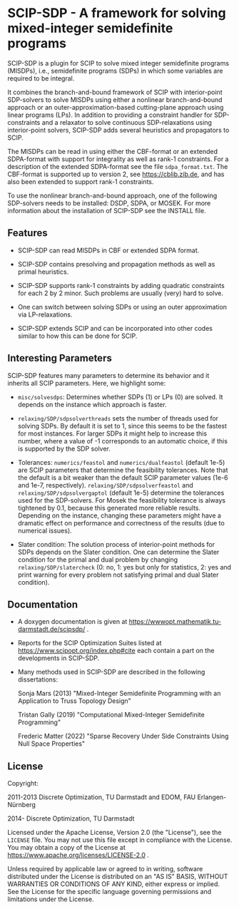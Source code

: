 # SCIP-SDP - A framework for solving mixed-integer semidefinite programs

SCIP-SDP is a plugin for SCIP to solve mixed integer semidefinite
programs (MISDPs), i.e., semidefinite programs (SDPs) in which some
variables are required to be integral.

It combines the branch-and-bound framework of SCIP with interior-point
SDP-solvers to solve MISDPs using either a nonlinear branch-and-bound
approach or an outer-approximation-based cutting-plane approach using
linear programs (LPs). In addition to providing a constraint handler
for SDP-constraints and a relaxator to solve continuous
SDP-relaxations using interior-point solvers, SCIP-SDP adds several
heuristics and propagators to SCIP.

The MISDPs can be read in using either the CBF-format or an extended
SDPA-format with support for integrality as well as rank-1
constraints. For a description of the extended SDPA-format see the
file `sdpa_format.txt`. The CBF-format is supported up to version 2,
see https://cblib.zib.de, and has also been extended to support rank-1
constraints.

To use the nonlinear branch-and-bound approach, one of the following
SDP-solvers needs to be installed: DSDP, SDPA, or MOSEK. For more
information about the installation of SCIP-SDP see the INSTALL file.

## Features

- SCIP-SDP can read MISDPs in CBF or extended SDPA format.

- SCIP-SDP contains presolving and propagation methods as well as primal
  heuristics.

- SCIP-SDP supports rank-1 constraints by adding quadratic constraints
  for each 2 by 2 minor. Such problems are usually (very) hard to
  solve.

- One can switch between solving SDPs or using an outer approximation
  via LP-relaxations.

- SCIP-SDP extends SCIP and can be incorporated into other codes
  similar to how this can be done for SCIP.


## Interesting Parameters

SCIP-SDP features many parameters to determine its behavior and it
inherits all SCIP parameters. Here, we highlight some:

- `misc/solvesdps`: Determines whether SDPs (1) or LPs (0) are
  solved. It depends on the instance which approach is faster.

- `relaxing/SDP/sdpsolverthreads` sets the number of threads used for
  solving SDPs. By default it is set to 1, since this seems to be the
  fastest for most instances. For larger SDPs it might help to
  increase this number, where a value of -1 corresponds to an
  automatic choice, if this is supported by the SDP solver.

- Tolerances: `numerics/feastol` and `numerics/dualfeastol` (default
  1e-5) are SCIP parameters that determine the feasibility
  tolerances. Note that the default is a bit weaker than the default
  SCIP parameter values (1e-6 and 1e-7, respectively).
  `relaxing/SDP/sdpsolverfeastol` and `relaxing/SDP/sdpsolvergaptol`
  (default 1e-5) determine the tolerances used for the SDP-solvers.
  For Mosek the feasibility tolerance is always tightened by 0.1,
  because this generated more reliable results. Depending on the
  instance, changing these parameters might have a dramatic effect on
  performance and correctness of the results (due to numerical
  issues).

- Slater condition: The solution process of interior-point methods for
  SDPs depends on the Slater condition. One can determine the Slater
  condition for the primal and dual problem by changing
  `relaxing/SDP/slatercheck` (0: no, 1: yes but only for statistics, 2:
  yes and print warning for every problem not satisfying primal and
  dual Slater condition).

## Documentation

- A doxygen documentation is given at
  https://wwwopt.mathematik.tu-darmstadt.de/scipsdp/ .

- Reports for the SCIP Optimization Suites listed at
  https://www.scipopt.org/index.php#cite each contain a part on the
  developments in SCIP-SDP.

- Many methods used in SCIP-SDP are described in the following dissertations:

  Sonja Mars (2013) "Mixed-Integer Semidefinite Programming with an
  Application to Truss Topology Design"

  Tristan Gally (2019) "Computational Mixed-Integer Semidefinite
  Programming"

  Frederic Matter (2022) "Sparse Recovery Under Side Constraints Using
  Null Space Properties"

## License

Copyright:

2011-2013 Discrete Optimization, TU Darmstadt and EDOM, FAU Erlangen-Nürnberg

2014- Discrete Optimization, TU Darmstadt

Licensed under the Apache License, Version 2.0 (the "License"), see the `LICENSE` file.
You may not use this file except in compliance with the License.
You may obtain a copy of the License at https://www.apache.org/licenses/LICENSE-2.0 .

Unless required by applicable law or agreed to in writing, software
distributed under the License is distributed on an "AS IS" BASIS,
WITHOUT WARRANTIES OR CONDITIONS OF ANY KIND, either express or implied.
See the License for the specific language governing permissions and
limitations under the License.
